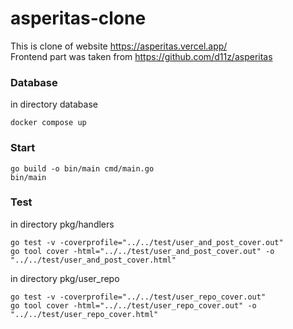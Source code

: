 # asperitas-clone
This is clone of website https://asperitas.vercel.app/ \
Frontend part was taken from https://github.com/d11z/asperitas
### Database
in directory database
````
docker compose up
```` 

### Start
````
go build -o bin/main cmd/main.go
bin/main
````

### Test
in directory pkg/handlers
````
go test -v -coverprofile="../../test/user_and_post_cover.out"
go tool cover -html="../../test/user_and_post_cover.out" -o "../../test/user_and_post_cover.html"
````

in directory pkg/user_repo
````
go test -v -coverprofile="../../test/user_repo_cover.out"
go tool cover -html="../../test/user_repo_cover.out" -o "../../test/user_repo_cover.html"
````